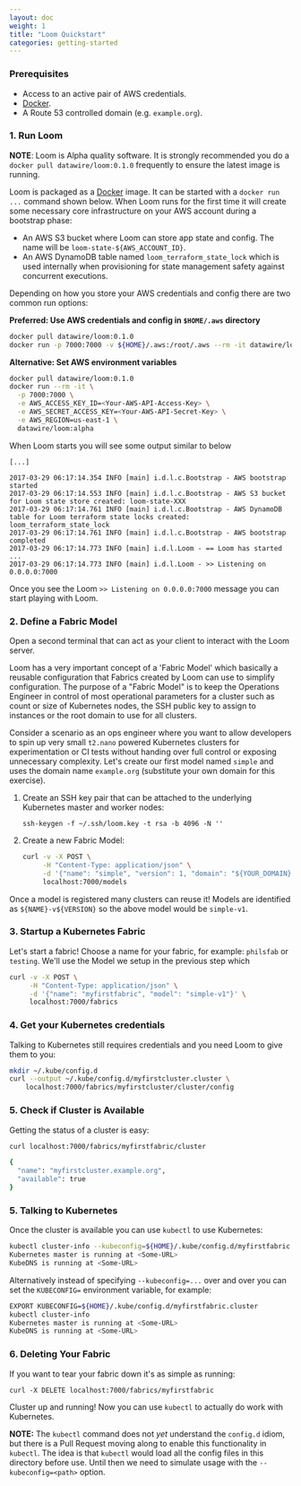 ```yaml
---
layout: doc
weight: 1
title: "Loom Quickstart"
categories: getting-started
---
```


### Prerequisites

- Access to an active pair of AWS credentials.
- [Docker](https://docker.io).
- A Route 53 controlled domain (e.g. `example.org`).

### 1. Run Loom

**NOTE**: Loom is Alpha quality software. It is strongly recommended you do a `docker pull datawire/loom:0.1.0` frequently to ensure the latest image is running.

Loom is packaged as a [Docker](https://docker.com) image. It can be started with a `docker run ...` command shown below. When Loom runs for the first time it will create some necessary core infrastructure on your AWS account during a bootstrap phase:

- An AWS S3 bucket where Loom can store app state and config. The name will be `loom-state-${AWS_ACCOUNT_ID}`.
- An AWS DynamoDB table named `loom_terraform_state_lock` which is used internally when provisioning for state management safety against concurrent executions.

Depending on how you store your AWS credentials and config there are two common run options:

**Preferred: Use AWS credentials and config in `$HOME/.aws` directory**

```bash
docker pull datawire/loom:0.1.0
docker run -p 7000:7000 -v ${HOME}/.aws:/root/.aws --rm -it datawire/loom:alpha
```

**Alternative: Set AWS environment variables**

```bash
docker pull datawire/loom:0.1.0
docker run --rm -it \
  -p 7000:7000 \
  -e AWS_ACCESS_KEY_ID=<Your-AWS-API-Access-Key> \
  -e AWS_SECRET_ACCESS_KEY=<Your-AWS-API-Secret-Key> \
  -e AWS_REGION=us-east-1 \
  datawire/loom:alpha
```

When Loom starts you will see some output similar to below

```text
[...]

2017-03-29 06:17:14.354 INFO [main] i.d.l.c.Bootstrap - AWS bootstrap started
2017-03-29 06:17:14.553 INFO [main] i.d.l.c.Bootstrap - AWS S3 bucket for Loom state store created: loom-state-XXX
2017-03-29 06:17:14.761 INFO [main] i.d.l.c.Bootstrap - AWS DynamoDB table for Loom terraform state locks created: loom_terraform_state_lock
2017-03-29 06:17:14.761 INFO [main] i.d.l.c.Bootstrap - AWS bootstrap completed
2017-03-29 06:17:14.773 INFO [main] i.d.l.Loom - == Loom has started ...
2017-03-29 06:17:14.773 INFO [main] i.d.l.Loom - >> Listening on 0.0.0.0:7000
```

Once you see the Loom `>> Listening on 0.0.0.0:7000` message you can start playing with Loom.

### 2. Define a Fabric Model

Open a second terminal that can act as your client to interact with the Loom server.

Loom has a very important concept of a 'Fabric Model' which basically a reusable configuration that Fabrics created by Loom can use to simplify configuration. The purpose of a "Fabric Model" is to keep the Operations Engineer in control of most operational parameters for a cluster such as count or size of Kubernetes nodes, the SSH public key to assign to instances or the root domain to use for all clusters.

Consider a scenario as an ops engineer where you want to allow developers to spin up very small `t2.nano` powered Kubernetes clusters for experimentation or CI tests without handing over full control or exposing unnecessary complexity. Let's create our first model named `simple` and uses the domain name `example.org` (substitute your own domain for this exercise).

1. Create an SSH key pair that can be attached to the underlying Kubernetes master and worker nodes:

   `ssh-keygen -f ~/.ssh/loom.key -t rsa -b 4096 -N ''`

2. Create a new Fabric Model:

   ```bash
   curl -v -X POST \
        -H "Content-Type: application/json" \
        -d '{"name": "simple", "version": 1, "domain": "${YOUR_DOMAIN}", "sshPublicKey": "'"$(cat ~/.ssh/loom.key.pub)"'"}' \
        localhost:7000/models
   ```

Once a model is registered many clusters can reuse it! Models are identified as `${NAME}-v${VERSION}` so the above model would be `simple-v1`.

### 3. Startup a Kubernetes Fabric

Let's start a fabric! Choose a name for your fabric, for example: `philsfab` or `testing`. We'll use the Model we setup in the previous step which

```bash
curl -v -X POST \
     -H "Content-Type: application/json" \
     -d '{"name": "myfirstfabric", "model": "simple-v1"}' \
     localhost:7000/fabrics
```

### 4. Get your Kubernetes credentials

Talking to Kubernetes still requires credentials and you need Loom to give them to you:

```bash
mkdir ~/.kube/config.d
curl --output ~/.kube/config.d/myfirstcluster.cluster \
    localhost:7000/fabrics/myfirstcluster/cluster/config
```

### 5. Check if Cluster is Available

Getting the status of a cluster is easy:

```bash
curl localhost:7000/fabrics/myfirstfabric/cluster

{
  "name": "myfirstcluster.example.org",
  "available": true
}
```

### 5. Talking to Kubernetes

Once the cluster is available you can use `kubectl` to use Kubernetes:

```bash
kubectl cluster-info --kubeconfig=${HOME}/.kube/config.d/myfirstfabric.cluster
Kubernetes master is running at <Some-URL>
KubeDNS is running at <Some-URL>
```

Alternatively instead of specifying `--kubeconfig=...` over and over you can set the `KUBECONFIG=` environment variable, for example:

```bash
EXPORT KUBECONFIG=${HOME}/.kube/config.d/myfirstfabric.cluster
kubectl cluster-info
Kubernetes master is running at <Some-URL>
KubeDNS is running at <Some-URL>
```

### 6. Deleting Your Fabric

If you want to tear your fabric down it's as simple as running:

`curl -X DELETE localhost:7000/fabrics/myfirstfabric`

Cluster up and running! Now you can use `kubectl` to actually do work with Kubernetes.

**NOTE:** The `kubectl` command does not *yet* understand the `config.d` idiom, but there is a Pull Request moving along to enable this functionality in `kubectl`. The idea is that `kubectl` would load all the config files in this directory before use. Until then we need to simulate usage with the `--kubeconfig=<path>` option.
